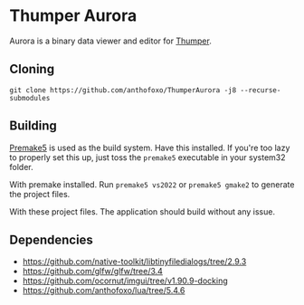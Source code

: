 # Thumper Aurora

Aurora is a binary data viewer and editor for [Thumper](https://thumpergame.com/).

## Cloning
`git clone https://github.com/anthofoxo/ThumperAurora -j8 --recurse-submodules`

## Building
[Premake5](https://premake.github.io/) is used as the build system. Have this installed.
If you're too lazy to properly set this up, just toss the `premake5` executable in your system32 folder.

With premake installed. Run `premake5 vs2022` or `premake5 gmake2` to generate the project files.

With these project files. The application should build without any issue.

## Dependencies
* https://github.com/native-toolkit/libtinyfiledialogs/tree/2.9.3
* https://github.com/glfw/glfw/tree/3.4
* https://github.com/ocornut/imgui/tree/v1.90.9-docking
* https://github.com/anthofoxo/lua/tree/5.4.6